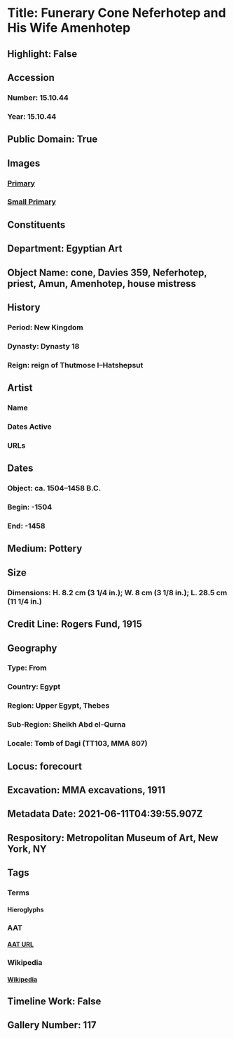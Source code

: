 # Title: Funerary Cone Neferhotep and His Wife Amenhotep
## Highlight: False
## Accession
### Number: 15.10.44
### Year: 15.10.44
## Public Domain: True
## Images
### [Primary](https://images.metmuseum.org/CRDImages/eg/original/15.10.44-acc.jpg)
### [Small Primary](https://images.metmuseum.org/CRDImages/eg/web-large/15.10.44-acc.jpg)
## Constituents
## Department: Egyptian Art
## Object Name: cone, Davies 359, Neferhotep, priest, Amun, Amenhotep, house mistress
## History
### Period: New Kingdom
### Dynasty: Dynasty 18
### Reign: reign of Thutmose I–Hatshepsut
## Artist
### Name
### Dates Active
### URLs
## Dates
### Object: ca. 1504–1458 B.C.
### Begin: -1504
### End: -1458
## Medium: Pottery
## Size
### Dimensions: H. 8.2 cm (3 1/4 in.); W. 8 cm (3 1/8 in.); L. 28.5 cm (11 1/4 in.)
## Credit Line: Rogers Fund, 1915
## Geography
### Type: From
### Country: Egypt
### Region: Upper Egypt, Thebes
### Sub-Region: Sheikh Abd el-Qurna
### Locale: Tomb of Dagi (TT103, MMA 807)
## Locus: forecourt
## Excavation: MMA excavations, 1911
## Metadata Date: 2021-06-11T04:39:55.907Z
## Respository: Metropolitan Museum of Art, New York, NY
## Tags
### Terms
#### Hieroglyphs
### AAT
#### [AAT URL](http://vocab.getty.edu/page/aat/300028721)
### Wikipedia
#### [Wikipedia]()
## Timeline Work: False
## Gallery Number: 117